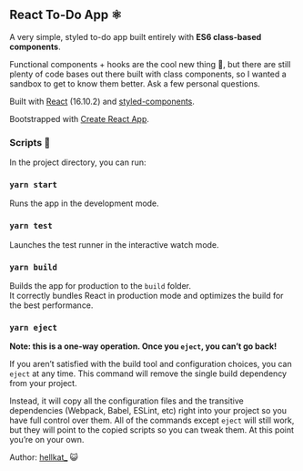 ## React To-Do App ⚛️

A very simple, styled to-do app built entirely with **ES6 class-based components**.

Functional components + hooks are the cool new thing 🎸, but there are still plenty of code bases out there built with class components, so I wanted a sandbox to get to know them better. Ask a few personal questions.

Built with [React](https://reactjs.org) (16.10.2) and [styled-components](https://www.styled-components.com/).

Bootstrapped with [Create React App](https://github.com/facebook/create-react-app).

### Scripts 📜

In the project directory, you can run:

### `yarn start`

Runs the app in the development mode.<br />

### `yarn test`

Launches the test runner in the interactive watch mode.

### `yarn build`

Builds the app for production to the `build` folder.<br />
It correctly bundles React in production mode and optimizes the build for the best performance.

### `yarn eject`

**Note: this is a one-way operation. Once you `eject`, you can’t go back!**

If you aren’t satisfied with the build tool and configuration choices, you can `eject` at any time. This command will remove the single build dependency from your project.

Instead, it will copy all the configuration files and the transitive dependencies (Webpack, Babel, ESLint, etc) right into your project so you have full control over them. All of the commands except `eject` will still work, but they will point to the copied scripts so you can tweak them. At this point you’re on your own.<br />

Author: [hellkat_](https://twitter.com/hellkat_) 😺
